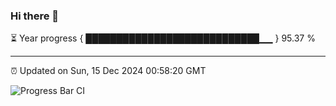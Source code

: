 ### Hi there 👋

⏳ Year progress { ████████████████████████████▁▁ } 95.37 %

---

⏰ Updated on Sun, 15 Dec 2024 00:58:20 GMT

![Progress Bar CI](https://github.com/Shyam-Makwana/GitHub-Actions-Demo/workflows/Progress%20Bar%20CI/badge.svg)
